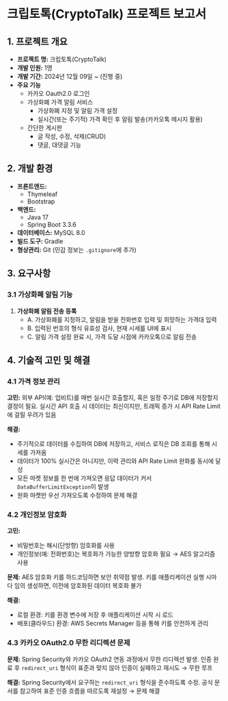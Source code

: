 <!DOCTYPE html>
<html lang="ko">
<head>
  <meta charset="UTF-8" />
  <title>크립토톡(CryptoTalk) 프로젝트 보고서</title>
</head>
<body>
  <h1>크립토톡(CryptoTalk) 프로젝트 보고서</h1>

  <!-- 1. 프로젝트 개요 -->
  <h2>1. 프로젝트 개요</h2>
  <ul>
    <li><strong>프로젝트 명:</strong> 크립토톡(CryptoTalk)</li>
    <li><strong>개발 인원:</strong> 1명</li>
    <li><strong>개발 기간:</strong> 2024년 12월 09일 ~ (진행 중)</li>
    <li><strong>주요 기능</strong>
      <ul>
        <li>카카오 Oauth2.0 로그인</li>
        <li>가상화폐 가격 알림 서비스
          <ul>
            <li>가상화폐 지정 및 알림 가격 설정</li>
            <li>실시간(또는 주기적) 가격 확인 후 알림 발송(카카오톡 메시지 활용)</li>
          </ul>
        </li>
        <li>간단한 게시판
          <ul>
            <li>글 작성, 수정, 삭제(CRUD)</li>
            <li>댓글, 대댓글 기능</li>
          </ul>
        </li>
      </ul>
    </li>
  </ul>

  <!-- 2. 개발 환경 -->
  <h2>2. 개발 환경</h2>
  <ul>
    <li><strong>프론트엔드:</strong>
      <ul>
        <li>Thymeleaf</li>
        <li>Bootstrap</li>
      </ul>
    </li>
    <li><strong>백엔드:</strong>
      <ul>
        <li>Java 17</li>
        <li>Spring Boot 3.3.6</li>
      </ul>
    </li>
    <li><strong>데이터베이스:</strong> MySQL 8.0</li>
    <li><strong>빌드 도구:</strong> Gradle</li>
    <li><strong>형상관리:</strong> Git (민감 정보는 <code>.gitignore</code>에 추가)</li>
  </ul>

  <!-- 3. 요구사항 -->
  <h2>3. 요구사항</h2>
  <h3>3.1 가상화폐 알림 기능</h3>
  <ol>
    <li><strong>가상화폐 알림 전송 등록</strong>
      <ul>
        <li>A. 가상화폐를 지정하고, 알림을 받을 전화번호 입력 및 희망하는 가격대 입력</li>
        <li>B. 입력된 번호의 형식 유효성 검사, 현재 시세를 UI에 표시</li>
        <li>C. 알림 가격 설정 완료 시, 가격 도달 시점에 카카오톡으로 알림 전송</li>
      </ul>
    </li>
  </ol>

  <!-- 4. 기술적 고민 및 해결 -->
  <h2>4. 기술적 고민 및 해결</h2>
  
  <!-- 4.1 가격 정보 관리 -->
  <h3>4.1 가격 정보 관리</h3>
  <p><strong>고민:</strong> 외부 API(예: 업비트)를 매번 실시간 호출할지, 혹은 일정 주기로 DB에 저장할지 결정이 필요.  
  실시간 API 호출 시 데이터는 최신이지만, 트래픽 증가 시 API Rate Limit에 걸릴 우려가 있음</p>
  
  <p><strong>해결:</strong></p>
  <ul>
    <li>주기적으로 데이터를 수집하여 DB에 저장하고, 서비스 로직은 DB 조회를 통해 시세를 가져옴</li>
    <li>데이터가 100% 실시간은 아니지만, 이력 관리와 API Rate Limit 완화를 동시에 달성</li>
    <li>모든 마켓 정보를 한 번에 가져오면 응답 데이터가 커서 <code>DataBufferLimitException</code>이 발생</li>
    <li>원화 마켓만 우선 가져오도록 수정하여 문제 해결</li>
  </ul>

  <!-- 4.2 개인정보 암호화 -->
  <h3>4.2 개인정보 암호화</h3>
  <p><strong>고민:</strong></p>
  <ul>
    <li>비밀번호는 해시(단방향) 암호화를 사용</li>
    <li>개인정보(예: 전화번호)는 복호화가 가능한 양방향 암호화 필요 → AES 알고리즘 사용</li>
  </ul>
  <p><strong>문제:</strong> AES 암호화 키를 하드코딩하면 보안 취약점 발생.  
  키를 애플리케이션 실행 시마다 임의 생성하면, 이전에 암호화된 데이터 복호화 불가</p>

  <p><strong>해결:</strong></p>
  <ul>
    <li>로컬 환경: 키를 환경 변수에 저장 후 애플리케이션 시작 시 로드</li>
    <li>배포(클라우드) 환경: AWS Secrets Manager 등을 통해 키를 안전하게 관리</li>
  </ul>

  <!-- 4.3 카카오 OAuth2.0 무한 리디렉션 문제 -->
  <h3>4.3 카카오 OAuth2.0 무한 리디렉션 문제</h3>
  <p><strong>문제:</strong> Spring Security와 카카오 OAuth2 연동 과정에서 무한 리디렉션 발생.  
  인증 완료 후 <code>redirect_uri</code> 형식이 표준과 맞지 않아 인증이 실패하고 재시도 → 무한 루프</p>

  <p><strong>해결:</strong> Spring Security에서 요구하는 <code>redirect_uri</code> 형식을 준수하도록 수정.  
  공식 문서를 참고하여 표준 인증 흐름을 따르도록 재설정 → 문제 해결</p>

</body>
</html>
